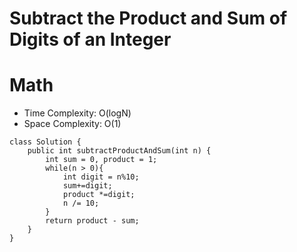 # Subtract the Product and Sum of Digits of an Integer

# Math

- Time Complexity: O(logN)
- Space Complexity: O(1)

```
class Solution {
    public int subtractProductAndSum(int n) {
        int sum = 0, product = 1;
        while(n > 0){
            int digit = n%10;
            sum+=digit;
            product *=digit;
            n /= 10;
        }
        return product - sum;
    }
}
```
